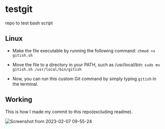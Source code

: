 # testgit
repo  to test bash script

## Linux
- Make the file executable by running the following command:
`chmod +x gitish.sh`

- Move the file to a directory in your PATH, such as /usr/local/bin:
`sudo mv gitish.sh /usr/local/bin/gitish`

- Now, you can run this custom Git command by simply typing `gitish` in the terminal.

## Working

This is how I made my commit to this repo(excluding readme).

![Screenshot from 2023-02-07 09-55-24](https://user-images.githubusercontent.com/59218902/217148416-515f13ed-1c32-4a01-a508-a5784718bbb8.png)
